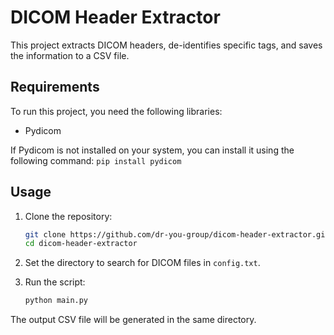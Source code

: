 # DICOM Header Extractor

This project extracts DICOM headers, de-identifies specific tags, and saves the information to a CSV file.

## Requirements

To run this project, you need the following libraries:
- Pydicom

If Pydicom is not installed on your system, you can install it using the following command:
    ```
    pip install pydicom
    ```


## Usage

1. Clone the repository:
    ```bash
    git clone https://github.com/dr-you-group/dicom-header-extractor.git
    cd dicom-header-extractor
    ```

2. Set the directory to search for DICOM files in `config.txt`.

3. Run the script:
    ```bash
    python main.py
    ```

The output CSV file will be generated in the same directory.
